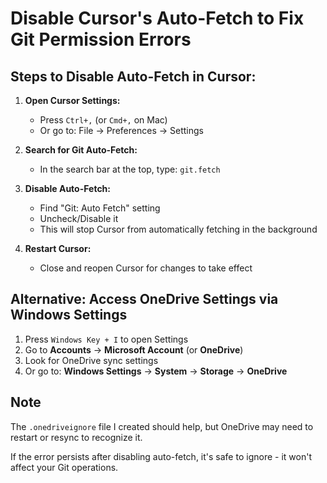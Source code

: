 # Disable Cursor's Auto-Fetch to Fix Git Permission Errors

## Steps to Disable Auto-Fetch in Cursor:

1. **Open Cursor Settings:**
   - Press `Ctrl+,` (or `Cmd+,` on Mac)
   - Or go to: File → Preferences → Settings

2. **Search for Git Auto-Fetch:**
   - In the search bar at the top, type: `git.fetch`

3. **Disable Auto-Fetch:**
   - Find "Git: Auto Fetch" setting
   - Uncheck/Disable it
   - This will stop Cursor from automatically fetching in the background

4. **Restart Cursor:**
   - Close and reopen Cursor for changes to take effect

## Alternative: Access OneDrive Settings via Windows Settings

1. Press `Windows Key + I` to open Settings
2. Go to **Accounts** → **Microsoft Account** (or **OneDrive**)
3. Look for OneDrive sync settings
4. Or go to: **Windows Settings** → **System** → **Storage** → **OneDrive**

## Note
The `.onedriveignore` file I created should help, but OneDrive may need to restart or resync to recognize it.

If the error persists after disabling auto-fetch, it's safe to ignore - it won't affect your Git operations.

